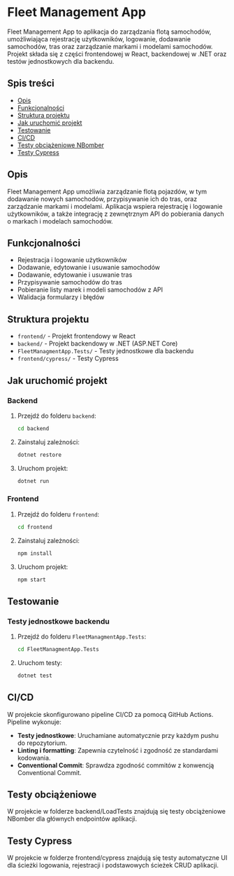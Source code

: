 # Fleet Management App

Fleet Management App to aplikacja do zarządzania flotą samochodów, umożliwiająca rejestrację użytkowników, logowanie, dodawanie samochodów, tras oraz zarządzanie markami i modelami samochodów. Projekt składa się z części frontendowej w React, backendowej w .NET oraz testów jednostkowych dla backendu.

## Spis treści

- [Opis](#opis)
- [Funkcjonalności](#funkcjonalności)
- [Struktura projektu](#struktura-projektu)
- [Jak uruchomić projekt](#jak-uruchomić-projekt)
- [Testowanie](#testowanie)
- [CI/CD](#cicd)
- [Testy obciążeniowe NBomber](#loadtests)
- [Testy Cypress](#cypress)

## Opis

Fleet Management App umożliwia zarządzanie flotą pojazdów, w tym dodawanie nowych samochodów, przypisywanie ich do tras, oraz zarządzanie markami i modelami. Aplikacja wspiera rejestrację i logowanie użytkowników, a także integrację z zewnętrznym API do pobierania danych o markach i modelach samochodów.

## Funkcjonalności

- Rejestracja i logowanie użytkowników
- Dodawanie, edytowanie i usuwanie samochodów
- Dodawanie, edytowanie i usuwanie tras
- Przypisywanie samochodów do tras
- Pobieranie listy marek i modeli samochodów z API
- Walidacja formularzy i błędów

## Struktura projektu

- `frontend/` - Projekt frontendowy w React
- `backend/` - Projekt backendowy w .NET (ASP.NET Core)
- `FleetManagmentApp.Tests/` - Testy jednostkowe dla backendu
- `frontend/cypress/` - Testy Cypress 

## Jak uruchomić projekt

### Backend

1. Przejdź do folderu `backend`:
    ```bash
    cd backend
    ```

2. Zainstaluj zależności:
    ```bash
    dotnet restore
    ```

3. Uruchom projekt:
    ```bash
    dotnet run
    ```

### Frontend

1. Przejdź do folderu `frontend`:
    ```bash
    cd frontend
    ```

2. Zainstaluj zależności:
    ```bash
    npm install
    ```

3. Uruchom projekt:
    ```bash
    npm start
    ```

## Testowanie

### Testy jednostkowe backendu

1. Przejdź do folderu `FleetManagmentApp.Tests`:
    ```bash
    cd FleetManagmentApp.Tests
    ```

2. Uruchom testy:
    ```bash
    dotnet test
    ```

## CI/CD

W projekcie skonfigurowano pipeline CI/CD za pomocą GitHub Actions. Pipeline wykonuje:

- **Testy jednostkowe**: Uruchamiane automatycznie przy każdym pushu do repozytorium.
- **Linting i formatting**: Zapewnia czytelność i zgodność ze standardami kodowania.
- **Conventional Commit**: Sprawdza zgodność commitów z konwencją Conventional Commit.

## Testy obciążeniowe

W projekcie w folderze backend/LoadTests znajdują się testy obciążeniowe NBomber dla głównych endpointów aplikacji.

## Testy Cypress

W projekcie w folderze frontend/cypress znajdują się testy automatyczne UI dla ścieżki logowania, rejestracji i podstawowych ścieżek CRUD aplikacji.

